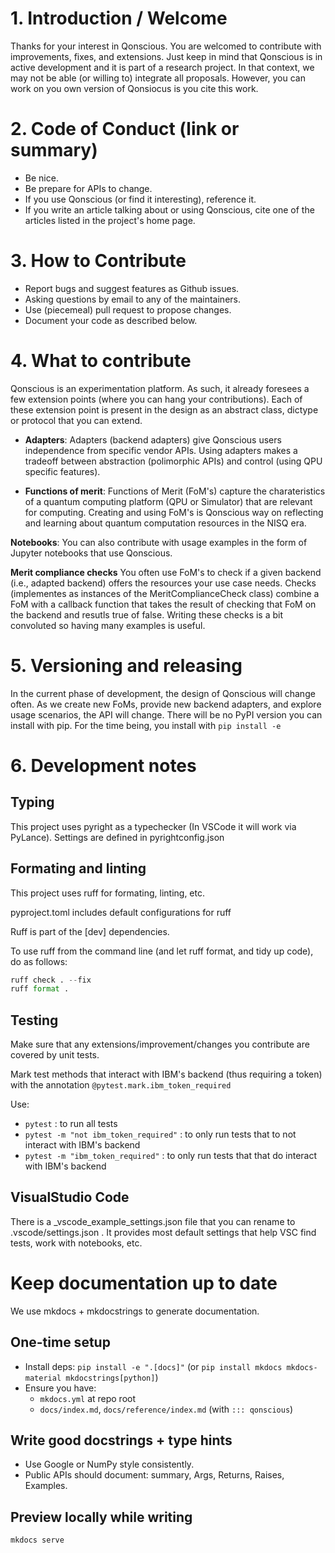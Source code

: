 # 1. Introduction / Welcome

Thanks for your interest in Qonscious. You are welcomed to contribute with improvements, fixes, and extensions. Just keep in mind that Qonscious is in active development and it is part of a research project. In that context, we may not be able (or willing to) integrate all proposals. However, you can work on you own version of Qonsiocus is you cite this work.  

# 2.	Code of Conduct (link or summary)

* Be nice.
* Be prepare for APIs to change. 
* If you use Qonscious (or find it interesting), reference it.
* If you write an article talking about or using Qonscious, cite one of the articles listed in the project's home page. 

# 3.	How to Contribute

* Report bugs and suggest features as Github issues.
* Asking questions by email to any of the maintainers.
* Use (piecemeal) pull request to propose changes.
* Document your code as described below.

# 4.    What to contribute

Qonscious is an experimentation platform. As such, it already foresees a few extension points (where you can hang your contributions). Each of these extension point is present in the design as an abstract class, dictype or protocol that you can extend. 

* **Adapters**: Adapters (backend adapters) give Qonscious users independence from specific vendor APIs. Using adapters makes a tradeoff between abstraction (polimorphic APIs) and control (using QPU specific features). 

* **Functions of merit**: Functions of Merit (FoM's) capture the charateristics of a quantum computing platform (QPU or Simulator) that are relevant for computing. Creating and using FoM's is Qonscious way on reflecting and learning about quantum computation resources in the NISQ era.

**Notebooks**: You can also contribute with usage examples in the form of Jupyter notebooks that use Qonscious. 

**Merit compliance checks** You often use FoM's to check if a given backend (i.e., adapted backend) offers the resources your use case needs. Checks (implementes as instances of the MeritComplianceCheck class) combine a FoM with a callback function that takes the result of checking that FoM on the backend and resutls true of false. Writing these checks is a bit convoluted so having many examples is useful.

# 5.    Versioning and releasing

In the current phase of development, the design of Qonscious will change often. As we create new FoMs, provide new backend adapters, and explore usage scenarios, the API will change. There will be no PyPI version you can install with pip. For the time being, you install with `pip install -e`

# 6.	Development notes

## Typing

This project uses pyright as a typechecker (In VSCode it will work via PyLance). Settings are defined in pyrightconfig.json

## Formating and linting

This project uses ruff for formating, linting, etc.

pyproject.toml includes default configurations for ruff

Ruff is part of the [dev] dependencies.

To use ruff from the command line (and let ruff format, and tidy up code),  do as follows:

```python
ruff check . --fix
ruff format .
```

## Testing

Make sure that any extensions/improvement/changes you contribute are covered by unit tests.

Mark test methods that interact with IBM's backend (thus requiring a token) with the annotation `@pytest.mark.ibm_token_required`

Use:
* `pytest` : to run all tests
* `pytest -m "not ibm_token_required"` : to only run tests that to not interact with IBM's backend
* `pytest -m "ibm_token_required"` : to only run tests that that do interact with IBM's backend


## VisualStudio Code

There is a _vscode_example_settings.json file that you can rename to .vscode/settings.json . It provides most default settings that help VSC find tests, work with notebooks, etc. 

# Keep documentation up to date

We use mkdocs + mkdocstrings to generate documentation.

## One-time setup
- Install deps: `pip install -e ".[docs]"` (or `pip install mkdocs mkdocs-material mkdocstrings[python]`)
- Ensure you have:
  - `mkdocs.yml` at repo root
  - `docs/index.md`, `docs/reference/index.md` (with `::: qonscious`)

## Write good docstrings + type hints
- Use Google or NumPy style consistently.
- Public APIs should document: summary, Args, Returns, Raises, Examples.

## Preview locally while writing

```bash
mkdocs serve
```
